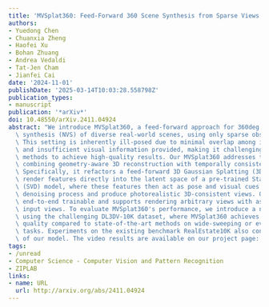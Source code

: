 ```yaml
---
title: 'MVSplat360: Feed-Forward 360 Scene Synthesis from Sparse Views'
authors:
- Yuedong Chen
- Chuanxia Zheng
- Haofei Xu
- Bohan Zhuang
- Andrea Vedaldi
- Tat-Jen Cham
- Jianfei Cai
date: '2024-11-01'
publishDate: '2025-03-14T10:03:28.558798Z'
publication_types:
- manuscript
publication: '*arXiv*'
doi: 10.48550/arXiv.2411.04924
abstract: "We introduce MVSplat360, a feed-forward approach for 360deg novel view\
  \ synthesis (NVS) of diverse real-world scenes, using only sparse observations.\
  \ This setting is inherently ill-posed due to minimal overlap among input views\
  \ and insufficient visual information provided, making it challenging for conventional\
  \ methods to achieve high-quality results. Our MVSplat360 addresses this by effectively\
  \ combining geometry-aware 3D reconstruction with temporally consistent video generation.\
  \ Specifically, it refactors a feed-forward 3D Gaussian Splatting (3DGS) model to\
  \ render features directly into the latent space of a pre-trained Stable Video Diffusion\
  \ (SVD) model, where these features then act as pose and visual cues to guide the\
  \ denoising process and produce photorealistic 3D-consistent views. Our model is\
  \ end-to-end trainable and supports rendering arbitrary views with as few as 5 sparse\
  \ input views. To evaluate MVSplat360's performance, we introduce a new benchmark\
  \ using the challenging DL3DV-10K dataset, where MVSplat360 achieves superior visual\
  \ quality compared to state-of-the-art methods on wide-sweeping or even 360deg NVS\
  \ tasks. Experiments on the existing benchmark RealEstate10K also confirm the effectiveness\
  \ of our model. The video results are available on our project page: https://donydchen.github.io/mvsplat360."
tags:
- /unread
- Computer Science - Computer Vision and Pattern Recognition
- ZIPLAB
links:
- name: URL
  url: http://arxiv.org/abs/2411.04924
---
```

